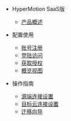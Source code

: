 * HyperMotion SaaS版
  * [产品概述](saas/saas.md)
* 配置使用
  * [账号注册](saas/register.md)
  * [登陆访问](saas/login.md)
  * [获取授权](saas/license.md)
  * [概览视图](saas/overview.md)

* 操作指南
  * [源端连接设置](saas/sourcon.md)
  * [目标云连接设置](saas/tarcloud.md)
  * [迁移向导](saas/migrawiz.md)